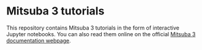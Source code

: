 # Mitsuba 3 tutorials

This repository contains Mitsuba 3 tutorials in the form of interactive Jupyter
notebooks. You can also read them online on the official [Mitsuba 3 documentation webpage](https://mitsuba.readthedocs.io/en/latest/src/getting_started/intro.html).
